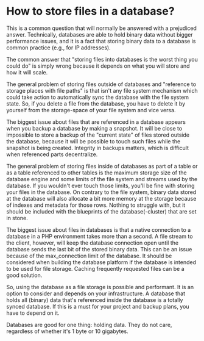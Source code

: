 # How to store files in a database?

This is a common question that will normally be answered with a prejudiced
answer. Technically, databases are able to hold binary data without bigger
performance issues, and it is a fact that storing binary data to a database is
common practice (e.g., for IP addresses).

The common answer that "storing files into databases is the worst thing you
could do" is simply wrong because it depends on what you will store and how it
will scale.

The general problem of storing files outside of databases and "reference to
storage places with file paths" is that isn't any file system mechanism which
could take action to automatically sync the database with the file system
state. So, if you delete a file from the database, you have to delete it by
yourself from the storage-space of your file system and vice versa.

The biggest issue about files that are referenced in a database appears when
you backup a database by making a snapshot. It will be close to impossible to
store a backup of the "current state" of files stored outside the database,
because it will be possible to touch such files while the snapshot is being
created. Integrity in backups matters, which is difficult when referenced parts
decentralize.

The general problem of storing files inside of databases as part of a table or
as a table referenced to other tables is the maximum storage size of the
database engine and some limits of the file system and streams used by the
database. If you wouldn't ever touch those limits, you'll be fine with storing
your files in the database. On contrary to the file system, binary data stored
at the database will also allocate a bit more memory at the storage because of
indexes and metadata for those rows. Nothing to struggle with, but it should be
included with the blueprints of the database(-cluster) that are set in stone.

The biggest issue about files in databases is that a native connection to a
database in a PHP environment takes more than a second. A file stream to the
client, however, will keep the database connection open until the database
sends the last bit of the stored binary data. This can be an issue because of
the max_connection limit of the database. It should be considered when building
the database platform if the database is intended to be used for file storage.
Caching frequently requested files can be a good solution.

So, using the database as a file storage is possible and performant. It is an
option to consider and depends on your infrastructure. A database that holds
all (binary) data that's referenced inside the database is a totally synced
database. If this is a must for your project and backup plans, you have to
depend on it.

Databases are good for one thing: holding data. They do not care, regardless of
whether it's 1 byte or 10 gigabytes.
